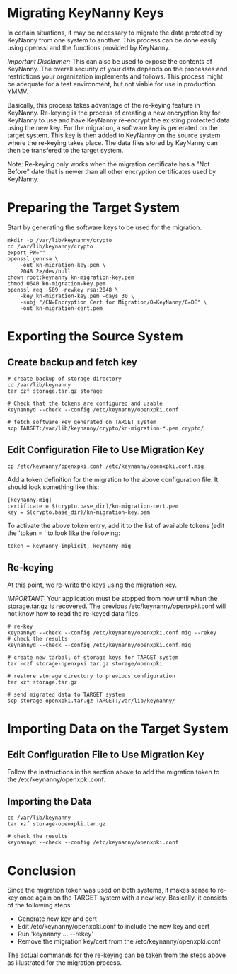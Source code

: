 # Migrating KeyNanny Keys

In certain situations, it may be necessary to migrate the data protected
by KeyNanny from one system to another. This process can be done easily
using openssl and the functions provided by KeyNanny.

*Important Disclaimer:* This can also be used to expose the contents of
KeyNanny. The overall security of your data depends on the processes and
restrictions your organization implements and follows. This process might
be adequate for a test environment, but not viable for use in production.
YMMV.

Basically, this process takes advantage of the re-keying feature in KeyNanny.
Re-keying is the process of creating a new encryption key for KeyNanny to 
use and have KeyNanny re-encrypt the existing protected data using the new
key. For the migration, a software key is generated on the target system. 
This key is then added to KeyNanny on the source system where the re-keying
takes place. The data files stored by KeyNanny can then be transfered to
the target system.

Note: Re-keying only works when the migration certificate has a "Not Before" 
date that is newer than all other encryption certificates used by KeyNanny.

# Preparing the Target System

Start by generating the software keys to be used for the migration.

    mkdir -p /var/lib/keynanny/crypto
    cd /var/lib/keynanny/crypto
    export PW=""
    openssl genrsa \
        -out kn-migration-key.pem \
        2048 2>/dev/null 
    chown root:keynanny kn-migration-key.pem
    chmod 0640 kn-migration-key.pem
    openssl req -509 -newkey rsa:2048 \
        -key kn-migration-key.pem -days 30 \
        -subj "/CN=Encryption Cert for Migration/O=KeyNanny/C=DE" \
        -out kn-migration-cert.pem

# Exporting the Source System

## Create backup and fetch key

    # create backup of storage directory
    cd /var/lib/keynanny
    tar czf storage.tar.gz storage

    # Check that the tokens are configured and usable
    keynannyd --check --config /etc/keynanny/openxpki.conf

    # fetch software key generated on TARGET system
    scp TARGET:/var/lib/keynanny/crypto/kn-migration-*.pem crypto/

## Edit Configuration File to Use Migration Key

    cp /etc/keynanny/openxpki.conf /etc/keynanny/openxpki.conf.mig

Add a token definition for the migration to the above configuration file.
It should look something like this:

    [keynanny-mig]
    certificate = $(crypto.base_dir)/kn-migration-cert.pem
    key = $(crypto.base_dir)/kn-migration-key.pem

To activate the above token entry, add it to the list of available
tokens (edit the 'token = ' to look like the following:

    token = keynanny-implicit, keynanny-mig

## Re-keying

At this point, we re-write the keys using the migration key. 

*IMPORTANT:* Your application must be stopped from now until when the
storage.tar.gz is recovered. The previous /etc/keynanny/openxpki.conf 
will not know how to read the re-keyed data files.

    # re-key
    keynannyd --check --config /etc/keynanny/openxpki.conf.mig --rekey
    # check the results
    keynannyd --check --config /etc/keynanny/openxpki.conf.mig

    # create new tarball of storage keys for TARGET system
    tar -czf storage-openxpki.tar.gz storage/openxpki

    # restore storage directory to previous configuration
    tar xzf storage.tar.gz

    # send migrated data to TARGET system
    scp storage-openxpki.tar.gz TARGET:/var/lib/keynanny/

# Importing Data on the Target System

## Edit Configuration File to Use Migration Key

Follow the instructions in the section above to add the migration token
to the /etc/keynanny/openxpki.conf.

## Importing the Data

    cd /var/lib/keynanny
    tar xzf storage-openxpki.tar.gz

    # check the results
    keynannyd --check --config /etc/keynanny/openxpki.conf
    
# Conclusion

Since the migration token was used on both systems, it makes sense to 
re-key once again on the TARGET system with a new key. Basically, it
consists of the following steps:

* Generate new key and cert
* Edit /etc/keynanny/openxpki.conf to include the new key and cert
* Run 'keynanny ... --rekey'
* Remove the migration key/cert from the /etc/keynanny/openxpki.conf

The actual commands for the re-keying can be taken from the steps above
as illustrated for the migration process.


